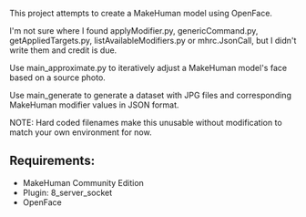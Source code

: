 This project attempts to create a MakeHuman model using OpenFace. 

I'm not sure where I found applyModifier.py, genericCommand.py, getAppliedTargets.py, listAvailableModifiers.py or mhrc.JsonCall, but I didn't write them and credit is due.

Use main_approximate.py to iteratively adjust a MakeHuman model's face based on a source photo.

Use main_generate to generate a dataset with JPG files and corresponding MakeHuman modifier values in JSON format.

NOTE: Hard coded filenames make this unusable without modification to match your own environment for now.

Requirements:
- 
- MakeHuman Community Edition
- Plugin: 8_server_socket
- OpenFace
